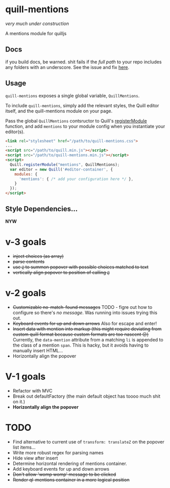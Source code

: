 # quill-mentions
_very much under construction_

A mentions module for quilljs

## Docs

if you build docs, be warned. shit fails if the _full path_ to your repo includes any folders with an underscore. See the issue and fix [here](https://github.com/brettimus/quill-mentions/issues/1).


## Usage
`quill-mentions` exposes a single global variable, `QuillMentions`. 

To include `quill-mentions`, simply add the relevant styles, the Quill editor itself, and the quill-mentions module on your page.

Pass the global `QuillMentions` contsructor to Quill's [registerModule](http://quilljs.com/docs/api/#quillregistermodule) function, and add `mentions` to your module config when you instantiate your editor(s).

```html
<link rel="stylesheet" href="/path/to/quill-mentions.css">
...
<script src="/path/to/quill.min.js"></script>
<script src="/path/to/quill-mentions.min.js"></script>
<script>
  Quill.registerModule("mentions", QuillMentions);
  var editor = new Quill('#editor-container', {
    modules: {
      'mentions': { /* add your configuration here */ },
    }
  });
</script>
```

## Style Dependencies...
**NYW**


# v-3 goals
* ~~inject choices (as array)~~
* ~~parse contents~~
* ~~use `@` to summon popover with possible choices matched to text~~
* ~~vertically align popover to position of calling `@`~~

# v-2 goals
* ~~Customizable no-match-found messages~~ TODO - figre out how to configure so there's _no message_. Was running into issues trying this out.
* ~~Keyboard events for up and down arrows~~ Also for escape and enter!
* ~~Insert data with mention into markup (this might require deviating from custom quill format because custom formats are too nascent :confused:)~~ Currently, the `data-mention` attribute from a matching `li` is appended to the class of a mention `span`. This is hacky, but it avoids having to manually insert HTML...
* Horizontally align the popover

# V-1 goals
* Refactor with MVC
* Break out defaultFactory (the main default object has toooo much shit on it.)
* **Horizontally align the popover**

# TODO
* Find alternative to current use of `transform: translateZ` on the popover list items...
* Write more robust regex for parsing names
* Hide view after insert
* Determine horizontal rendering of mentions container.
* Add keyboard events for up and down arrows
* ~~Don't allow 'womp womp' message to be clicked~~
* ~~Render ql-mentions container in a more logical position~~
